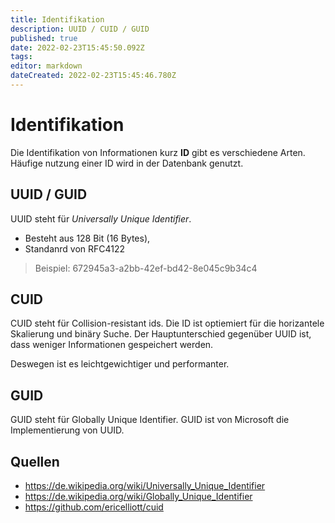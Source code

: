 ```yaml
---
title: Identifikation
description: UUID / CUID / GUID
published: true
date: 2022-02-23T15:45:50.092Z
tags: 
editor: markdown
dateCreated: 2022-02-23T15:45:46.780Z
---
```


# Identifikation

Die Identifikation von Informationen kurz **ID** gibt es verschiedene Arten. Häufige nutzung einer ID wird in der Datenbank genutzt.

## UUID / GUID

UUID steht für *Universally Unique Identifier*.

* Besteht aus 128 Bit (16 Bytes),
* Standanrd von RFC4122

> Beispiel: 672945a3-a2bb-42ef-bd42-8e045c9b34c4

## CUID

CUID steht für Collision-resistant ids. Die ID ist optiemiert für die horizantele Skalierung und binäry Suche. Der Hauptunterschied gegenüber UUID ist, dass weniger Informationen gespeichert werden.

Deswegen ist es leichtgewichtiger und performanter.

## GUID

GUID steht für Globally Unique Identifier. GUID ist von Microsoft die Implementierung von UUID.

## Quellen

* <https://de.wikipedia.org/wiki/Universally_Unique_Identifier>
* <https://de.wikipedia.org/wiki/Globally_Unique_Identifier>
* <https://github.com/ericelliott/cuid>